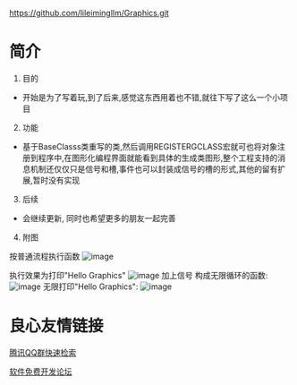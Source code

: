  https://github.com/lileimingllm/Graphics.git 
# 简介

1. 目的

- 开始是为了写着玩,到了后来,感觉这东西用着也不错,就往下写了这么一个小项目

2. 功能

- 基于BaseClasss类重写的类,然后调用REGISTERGCLASS宏就可也将对象注册到程序中,在图形化编程界面就能看到具体的生成类图形,整个工程支持的消息机制还仅仅只是信号和槽,事件也可以封装成信号的槽的形式,其他的留有扩展,暂时没有实现

3. 后续

- 会继续更新, 同时也希望更多的朋友一起完善

4. 附图 

按普通流程执行函数
![image](http://upload-images.jianshu.io/upload_images/2429262-1a818af29480baf7.png?imageMogr2/auto-orient/strip%7CimageView2/2/w/1240)
 
 执行效果为打印"Hello Graphics" 
 ![image](http://upload-images.jianshu.io/upload_images/2429262-efab697a262a8446.png?imageMogr2/auto-orient/strip%7CimageView2/2/w/1240) 
 加上信号 构成无限循环的函数: 
![image](http://upload-images.jianshu.io/upload_images/2429262-ca6e94dbffd46b48.png?imageMogr2/auto-orient/strip%7CimageView2/2/w/1240) 
 无限打印"Hello Graphics": 
 ![image](http://upload-images.jianshu.io/upload_images/2429262-bba68230af9b6094.png?imageMogr2/auto-orient/strip%7CimageView2/2/w/1240)


 # 良心友情链接

[腾讯QQ群快速检索](http://u.720life.cn/s/8cf73f7c)

[软件免费开发论坛](http://u.720life.cn/s/bbb01dc0)